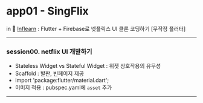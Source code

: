 # app01 - SingFlix
in 🐢 [Inflearn](https://www.inflearn.com/course/flutter-netflix-clone-app/dashboard) : Flutter + Firebase로 넷플릭스 UI 클론 코딩하기 [무작정 플러터]

---

<h3>session00. netflix UI 개발하기</h3>

- Stateless Widget vs Stateful Widget : 위젯 상호작용의 유무성
- Scaffold : 발판, 빈페이지 제공
- import 'package:flutter/material.dart';
- 이미지 적용 : pubspec.yaml에 `asset` 추가

---
